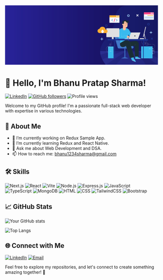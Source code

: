 ![Web Developer Banner](https://github.com/bhanu-sh/bhanu-sh/blob/main/header_banner-6.jpg)

# 👋 Hello, I'm Bhanu Pratap Sharma!

[![LinkedIn](https://img.shields.io/badge/LinkedIn-Connect-blue?style=flat-square&logo=linkedin)](https://www.linkedin.com/in/bhanu-sharma-a4063b136/) [![GitHub followers](https://img.shields.io/github/followers/bhanu-sh?label=Follow&style=social&logo=github)](https://github.com/bhanu-sh)
![Profile views](https://komarev.com/ghpvc/?username=bhanu-sh)

Welcome to my GitHub profile! I'm a passionate full-stack web developer with expertise in various technologies.

## 🚀 About Me

- 🔭 I’m currently working on Redux Sample App.
- 🌱 I’m currently learning Redux and React Native.
- 💬 Ask me about Web Development and DSA.
- 📫 How to reach me: bhanu1234sharma@gmail.com

## 🛠️ Skills

![Next.js](https://img.shields.io/badge/Next.js-Expert-white?logo=nextdotjs) ![React](https://img.shields.io/badge/React-Expert-blue?logo=react) ![Vite](https://img.shields.io/badge/Vite-Fluent-646CFF?logo=vite) ![Node.js](https://img.shields.io/badge/Node.js-Expert-green?logo=node.js) ![Express.js](https://img.shields.io/badge/Express.js-Expert-lightgrey?logo=express) ![JavaScript](https://img.shields.io/badge/JavaScript-Expert-yellow?logo=javascript) ![TypeScript](https://img.shields.io/badge/TypeScript-Fluent-blue?logo=typescript) ![MongoDB](https://img.shields.io/badge/MongoDB-Expert-green?logo=mongodb) ![HTML](https://img.shields.io/badge/HTML-Expert-orange?logo=html5) ![CSS](https://img.shields.io/badge/CSS-Expert-blue?logo=css3) ![TailwindCSS](https://img.shields.io/badge/TailwindCSS-Expert-38B2AC?logo=tailwind-css) ![Bootstrap](https://img.shields.io/badge/Bootstrap-Expert-purple?logo=bootstrap)

## 📈 GitHub Stats

![Your GitHub stats](https://github-readme-stats.vercel.app/api?username=bhanu-sh&show_icons=true&hide=contribs,prs)

![Top Langs](https://github-readme-stats.vercel.app/api/top-langs/?username=bhanu-sh&layout=compact)

## 🌐 Connect with Me

[![LinkedIn](https://img.shields.io/badge/LinkedIn-Connect-0077B5?style=flat-square&logo=linkedin)](https://www.linkedin.com/in/bhanu-sharma-a4063b136/)
[![Email](https://img.shields.io/badge/Email-Contact-D14836?style=flat-square&logo=gmail)](mailto:bhanu1234sharma@gmail.com)

Feel free to explore my repositories, and let's connect to create something amazing together! 🚀
